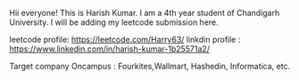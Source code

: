 Hii everyone! 
This is Harish Kumar. I am a 4th year student of Chandigarh University.
I will be adding my leetcode submission here.

leetcode profile: https://leetcode.com/Harry63/
linkdin profile : https://www.linkedin.com/in/harish-kumar-1b25571a2/

Target company 
Oncampus : Fourkites,Wallmart, Hashedin, Informatica, etc. 


